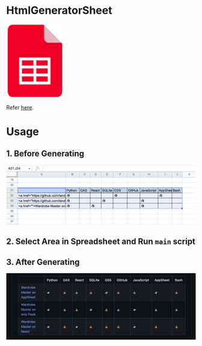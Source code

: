 # HtmlGeneratorSheet

<img width="30%" alt="logo" src="./img/01-01_html_generator.png">

Refer [here](https://www.endorphinbath.com/gas-selected-area-to-html-table/).

# Usage

## 1. Before Generating

![](./img/01_spreadsheet.jpg)

## 2. Select Area in Spreadsheet and Run `main` script

## 3. After Generating

![](./img/02_htmltable.jpg)
